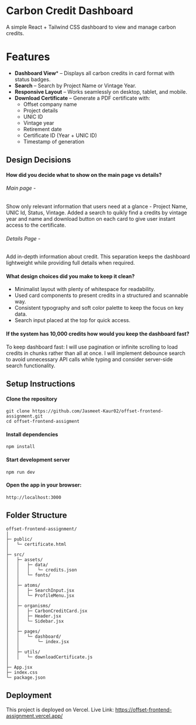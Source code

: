 # Carbon Credit Dashboard

A simple React + Tailwind CSS dashboard to view and manage carbon credits.

# Features

- **Dashboard View*** – Displays all carbon credits in card format with status badges.
- **Search** – Search by Project Name or Vintage Year.
- **Responsive Layout** – Works seamlessly on desktop, tablet, and mobile.
- **Download Certificate** – Generate a PDF certificate with:
  - Offset company name
  - Project details
  - UNIC ID
  - Vintage year
  - Retirement date
  - Certificate ID (Year + UNIC ID)
  - Timestamp of generation

## Design Decisions

#### How did you decide what to show on the main page vs details?

###### Main page -
Show only relevant information that users need at a glance - Project Name, UNIC Id, Status, Vintage. 
Added a search to quikly find a credits by vintage year and name and download button on each card to give user instant access to the certificate.

###### Details Page - 
Add in-depth information about credit. This separation keeps the dashboard lightweight while providing full details when required. 

#### What design choices did you make to keep it clean?
- Minimalist layout with plenty of whitespace for readability.
- Used card components to present credits in a structured and scannable way.
- Consistent typography and soft color palette to keep the focus on key data.
- Search input placed at the top for quick access.

#### If the system has 10,000 credits how would you keep the dashboard fast?
To keep dashboard fast: 
I will use pagination or infinite scrolling to load credits in chunks rather than all at once. 
I will implement debounce search to avoid unnecessary API calls while typing and consider server-side search functionality.


## Setup Instructions 

#### Clone the repository
```
git clone https://github.com/Jasmeet-Kaur02/offset-frontend-assignment.git
cd offset-frontend-assigment
```

#### Install dependencies
```
npm install
```

#### Start development server
```
npm run dev
```

#### Open the app in your browser:
```
http://localhost:3000
```


## Folder Structure
```
offset-frontend-assignment/
│
├─ public/
│   └─ certificate.html
│
├─ src/
│   ├─ assets/
│   │   ├─ data/
│   │   │   └─ credits.json
│   │   └─ fonts/
│   │
│   ├─ atoms/
│   │   ├─ SearchInput.jsx
│   │   └─ ProfileMenu.jsx
│   │
│   ├─ organisms/
│   │   ├─ CarbonCreditCard.jsx
│   │   ├─ Header.jsx
│   │   └─ Sidebar.jsx
│   │
│   ├─ pages/
│   │   └─ dashboard/
│   │       └─ index.jsx
│   │
│   ├─ utils/
│   │   └─ downloadCertificate.js
│   
├─ App.jsx
├─ index.css
└─ package.json

```


## Deployment
This project is deployed on Vercel.
Live Link: https://offset-frontend-assignment.vercel.app/

